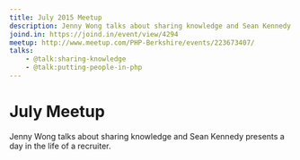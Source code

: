 ```yaml
---
title: July 2015 Meetup
description: Jenny Wong talks about sharing knowledge and Sean Kennedy presents a day in the life of a recruiter
joind.in: https://joind.in/event/view/4294
meetup: http://www.meetup.com/PHP-Berkshire/events/223673407/
talks:
    - @talk:sharing-knowledge
    - @talk:putting-people-in-php
---
```


# July Meetup

Jenny Wong talks about sharing knowledge and Sean Kennedy presents a day in the life of a recruiter.
